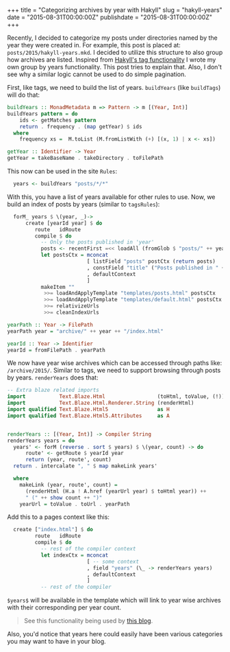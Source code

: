 +++
title = "Categorizing archives by year with Hakyll"
slug = "hakyll-years"
date = "2015-08-31T00:00:00Z"
publishdate = "2015-08-31T00:00:00Z"
+++

Recently, I decided to categorize my posts under directories named by
the year they were created in. For example, this post is placed at:
`posts/2015/hakyll-years.mkd`. I decided to utilize this structure to
also group how archives are listed. Inspired from
[Hakyll's tag functionality](http://jaspervdj.be/hakyll/reference/src/Hakyll-Web-Tags.html)
I wrote my own group by years functionality. This post tries to
explain that. Also, I don't see why a similar logic cannot be used to
do simple pagination.

First, like tags, we need to build the list of years. `buildYears`
(like `buildTags`) will do that:

```haskell
buildYears :: MonadMetadata m => Pattern -> m [(Year, Int)]
buildYears pattern = do
    ids <- getMatches pattern
    return . frequency . (map getYear) $ ids
  where
    frequency xs =  M.toList (M.fromListWith (+) [(x, 1) | x <- xs])

getYear :: Identifier -> Year
getYear = takeBaseName . takeDirectory . toFilePath

```
This now can be used in the site `Rules`:

```haskell
  years <- buildYears "posts/*/*"
```

With this, you have a list of years available for other rules to use.
Now, we build an index of posts by years (similar to `tagsRules`):

```haskell
  forM_ years $ \(year, _)->
      create [yearId year] $ do
         route   idRoute
         compile $ do
           -- Only the posts published in 'year'
           posts <- recentFirst =<< loadAll (fromGlob $ "posts/" ++ year ++"/*")
           let postsCtx = mconcat
                          [ listField "posts" postCtx (return posts)
                          , constField "title" ("Posts published in " ++ year)
                          , defaultContext
                          ]
           makeItem ""
            >>= loadAndApplyTemplate "templates/posts.html" postsCtx
            >>= loadAndApplyTemplate "templates/default.html" postsCtx
            >>= relativizeUrls
            >>= cleanIndexUrls

yearPath :: Year -> FilePath
yearPath year = "archive/" ++ year ++ "/index.html"

yearId :: Year -> Identifier
yearId = fromFilePath . yearPath
```

We now have year wise archives which can be accessed through paths
like: `/archive/2015/`. Similar to tags, we need to support browsing
through posts by years. `renderYears` does that:

```haskell
-- Extra blaze related imports
import           Text.Blaze.Html                 (toHtml, toValue, (!))
import           Text.Blaze.Html.Renderer.String (renderHtml)
import qualified Text.Blaze.Html5                as H
import qualified Text.Blaze.Html5.Attributes     as A


renderYears :: [(Year, Int)] -> Compiler String
renderYears years = do
  years' <- forM (reverse . sort $ years) $ \(year, count) -> do
      route' <- getRoute $ yearId year
      return (year, route', count)
  return . intercalate ", " $ map makeLink years'

  where
    makeLink (year, route', count) =
      (renderHtml (H.a ! A.href (yearUrl year) $ toHtml year)) ++
      " (" ++ show count ++ ")"
    yearUrl = toValue . toUrl . yearPath
```

Add this to a pages context like this:

```haskell
  create ["index.html"] $ do
         route   idRoute
         compile $ do
           -- rest of the compiler context
           let indexCtx = mconcat
                          [ -- some context
                          , field "years" (\_ -> renderYears years)
                          , defaultContext
                          ]
           -- rest of the compiler
```

`$years$` will be available in the template which will link to year
wise archives with their corresponding per year count.

> See this functionality being used by [this blog][my-compiler].

Also, you'd notice that years here could easily have been various
categories you may want to have in your blog.

[my-compiler]: https://github.com/crodjer/rohanjain.in/blob/master/site.hs
